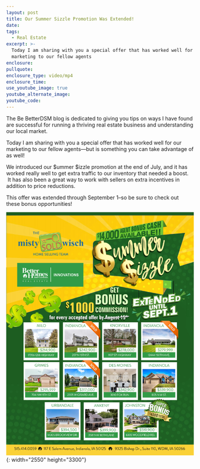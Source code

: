 ```yaml
---
layout: post
title: Our Summer Sizzle Promotion Was Extended!
date:
tags:
  - Real Estate
excerpt: >-
  Today I am sharing with you a special offer that has worked well for our
  marketing to our fellow agents
enclosure:
pullquote:
enclosure_type: video/mp4
enclosure_time:
use_youtube_image: true
youtube_alternate_image:
youtube_code:
---
```


The Be BetterDSM blog is dedicated to giving you tips on ways I have found are successful for running a thriving real estate business and understanding our local market.

Today I am sharing with you a special offer that has worked well for our marketing to our fellow agents—but is something you can take advantage of as well\! &nbsp;

We introduced our $ummer $izzle promotion at the end of July, and it has worked really well to get extra traffic to our inventory that needed a boost. &nbsp;It has also been a great way to work with sellers on extra incentives in addition to price reductions.

This offer was extended through September 1–so be sure to check out these bonus opportunities\!

![](/uploads/misty-flyer-min-1.jpg){: width="2550" height="3300"}